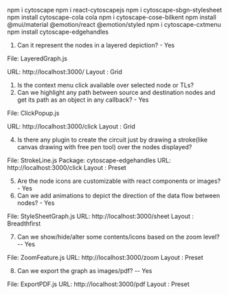 npm i cytoscape
npm i react-cytoscapejs
npm i cytoscape-sbgn-stylesheet
npm install cytoscape-cola cola
npm i cytoscape-cose-bilkent
npm install @mui/material @emotion/react @emotion/styled
npm i cytoscape-cxtmenu
npm install cytoscape-edgehandles


1. Can it represent the nodes in a layered depiction? - Yes

File: LayeredGraph.js

URL: http://localhost:3000/
Layout : Grid


1. Is the context menu click available over selected node or TLs?
2. Can we highlight any path between source and destination nodes and get its path as an object in any callback? - Yes

File: ClickPopup.js

URL: http://localhost:3000/click
Layout : Grid

4. Is there any plugin to create the circuit just by drawing a stroke(like canvas drawing with free pen tool) over the nodes displayed? 

File: StrokeLine.js
Package: cytoscape-edgehandles
URL: http://localhost:3000/click
Layout : Preset 

5. Are the node icons are customizable with react components or images? - Yes
6. Can we add animations to depict the direction of the data flow between nodes? - Yes

File: StyleSheetGraph.js
URL: http://localhost:3000/sheet
Layout : Breadthfirst

7. Can we show/hide/alter some contents/icons based on the zoom level? -- Yes

File: ZoomFeature.js
URL: http://localhost:3000/zoom
Layout : Preset

8. Can we export the graph as images/pdf? -- Yes

File: ExportPDF.js
URL: http://localhost:3000/pdf
Layout : Preset
